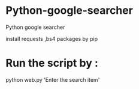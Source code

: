 # Python-google-searcher
Python google searcher

install requests ,bs4 packages by pip 


# Run the script by :
 python web.py 'Enter the search item'
